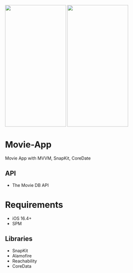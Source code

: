 
<img src= "https://github.com/alibeyaz1/Movie-App/assets/15047940/c858a3d4-b025-4187-908f-cc7f5f650825" width= "200" height = "400" > 
<img src= "https://github.com/alibeyaz1/Movie-App/assets/15047940/4cd31d6e-60cf-4b13-ae16-3232744bbce0" width= "200" height = "400" > 

# Movie-App
Movie App with MVVM, SnapKit, CoreDate

## API
- The Movie DB API

# Requirements
- iOS 16.4+
- SPM

## Libraries
- SnapKit
- Alamofire
- Reachability
- CoreData
